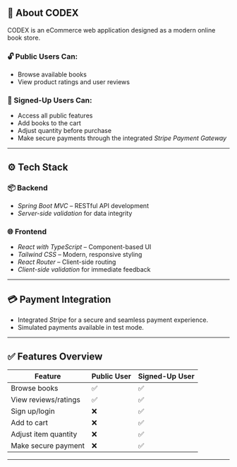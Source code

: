 ## 🛒 About CODEX

CODEX is an eCommerce web application designed as a modern online book store.

### 🔓 Public Users Can:
- Browse available books
- View product ratings and user reviews

### 🔐 Signed-Up Users Can:
- Access all public features
- Add books to the cart
- Adjust quantity before purchase
- Make secure payments through the integrated *Stripe Payment Gateway*

---

## ⚙ Tech Stack

### 📦 Backend
- *Spring Boot MVC* – RESTful API development
- *Server-side validation* for data integrity

### 🌐 Frontend
- *React with TypeScript* – Component-based UI
- *Tailwind CSS* – Modern, responsive styling
- *React Router* – Client-side routing
- *Client-side validation* for immediate feedback

---

## 💳 Payment Integration

- Integrated *Stripe* for a secure and seamless payment experience.
- Simulated payments available in test mode.

---

## ✅ Features Overview

| Feature                | Public User | Signed-Up User |
|------------------------|-------------|----------------|
| Browse books           | ✅          | ✅              |
| View reviews/ratings   | ✅          | ✅              |
| Sign up/login          | ❌          | ✅              |
| Add to cart            | ❌          | ✅              |
| Adjust item quantity   | ❌          | ✅              |
| Make secure payment    | ❌          | ✅              |

---